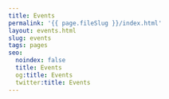 ```yaml
---
title: Events
permalink: '{{ page.fileSlug }}/index.html'
layout: events.html
slug: events
tags: pages
seo:
  noindex: false
  title: Events
  og:title: Events
  twitter:title: Events
---
```




